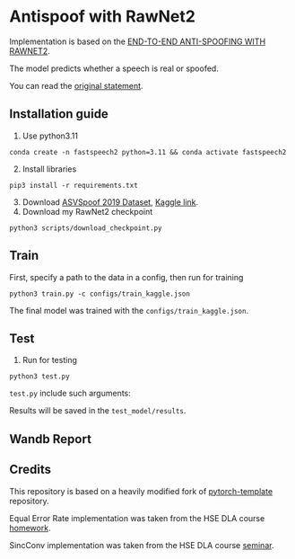# Antispoof with RawNet2 

Implementation is based on the [END-TO-END ANTI-SPOOFING WITH RAWNET2](https://arxiv.org/pdf/2011.01108.pdf).

The model predicts whether a speech is real or spoofed.

You can read the [original statement](https://github.com/XuMuK1/dla2023/tree/2023/hw5_as).

## Installation guide

1. Use python3.11
```shell
conda create -n fastspeech2 python=3.11 && conda activate fastspeech2
```
2. Install libraries
```shell
pip3 install -r requirements.txt
```
3. Download [ASVSpoof 2019 Dataset](https://datashare.ed.ac.uk/handle/10283/3336), [Kaggle link](https://www.kaggle.com/datasets/awsaf49/asvpoof-2019-dataset).
4. Download my RawNet2 checkpoint
```shell
python3 scripts/download_checkpoint.py
```

## Train 
First, specify a path to the data in a config, then run for training
```shell
python3 train.py -c configs/train_kaggle.json
```
The final model was trained with the `configs/train_kaggle.json`.

## Test
1. Run for testing
```shell
python3 test.py
```
`test.py` include such arguments:

Results will be saved in the `test_model/results`.

## Wandb Report

## Credits

This repository is based on a heavily modified fork
of [pytorch-template](https://github.com/victoresque/pytorch-template) repository.

Equal Error Rate implementation was taken from the HSE DLA course [homework](https://github.com/XuMuK1/dla2023/blob/2023/hw5_as/calculate_eer.py).

SincConv implementation was taken from the HSE DLA course [seminar](https://github.com/XuMuK1/dla2023/blob/2023/week10/antispoofing_seminar.ipynb).

